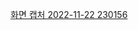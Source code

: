 [화면 캡처 2022-11-22 230156](https://user-images.githubusercontent.com/92089428/203333787-e75b8b9e-80a8-4d61-bb5d-72e1d58aa08d.png)
